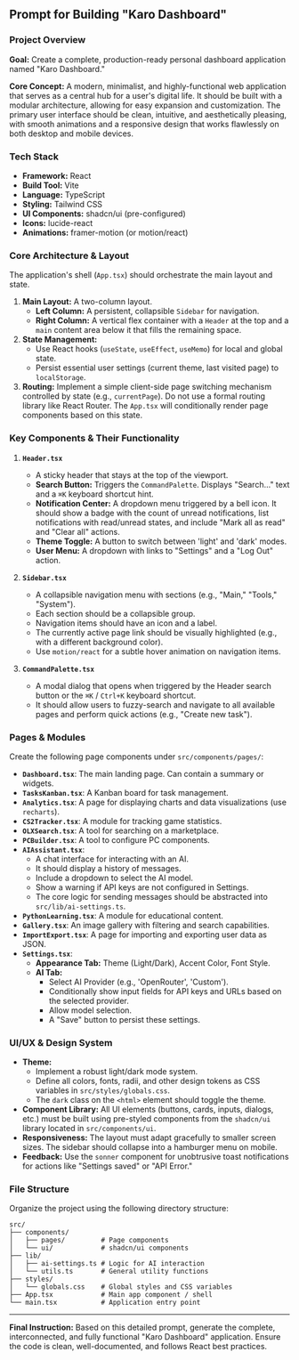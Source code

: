 ## Prompt for Building "Karo Dashboard"

### **Project Overview**

**Goal:** Create a complete, production-ready personal dashboard application named "Karo Dashboard."

**Core Concept:** A modern, minimalist, and highly-functional web application that serves as a central hub for a user's digital life. It should be built with a modular architecture, allowing for easy expansion and customization. The primary user interface should be clean, intuitive, and aesthetically pleasing, with smooth animations and a responsive design that works flawlessly on both desktop and mobile devices.

### **Tech Stack**

*   **Framework:** React
*   **Build Tool:** Vite
*   **Language:** TypeScript
*   **Styling:** Tailwind CSS
*   **UI Components:** shadcn/ui (pre-configured)
*   **Icons:** lucide-react
*   **Animations:** framer-motion (or motion/react)

### **Core Architecture & Layout**

The application's shell (`App.tsx`) should orchestrate the main layout and state.

1.  **Main Layout:** A two-column layout.
    *   **Left Column:** A persistent, collapsible `Sidebar` for navigation.
    *   **Right Column:** A vertical flex container with a `Header` at the top and a `main` content area below it that fills the remaining space.
2.  **State Management:**
    *   Use React hooks (`useState`, `useEffect`, `useMemo`) for local and global state.
    *   Persist essential user settings (current theme, last visited page) to `localStorage`.
3.  **Routing:** Implement a simple client-side page switching mechanism controlled by state (e.g., `currentPage`). Do not use a formal routing library like React Router. The `App.tsx` will conditionally render page components based on this state.

### **Key Components & Their Functionality**

1.  **`Header.tsx`**
    *   A sticky header that stays at the top of the viewport.
    *   **Search Button:** Triggers the `CommandPalette`. Displays "Search..." text and a `⌘K` keyboard shortcut hint.
    *   **Notification Center:** A dropdown menu triggered by a bell icon. It should show a badge with the count of unread notifications, list notifications with read/unread states, and include "Mark all as read" and "Clear all" actions.
    *   **Theme Toggle:** A button to switch between 'light' and 'dark' modes.
    *   **User Menu:** A dropdown with links to "Settings" and a "Log Out" action.

2.  **`Sidebar.tsx`**
    *   A collapsible navigation menu with sections (e.g., "Main," "Tools," "System").
    *   Each section should be a collapsible group.
    *   Navigation items should have an icon and a label.
    *   The currently active page link should be visually highlighted (e.g., with a different background color).
    *   Use `motion/react` for a subtle hover animation on navigation items.

3.  **`CommandPalette.tsx`**
    *   A modal dialog that opens when triggered by the Header search button or the `⌘K` / `Ctrl+K` keyboard shortcut.
    *   It should allow users to fuzzy-search and navigate to all available pages and perform quick actions (e.g., "Create new task").

### **Pages & Modules**

Create the following page components under `src/components/pages/`:

*   **`Dashboard.tsx`**: The main landing page. Can contain a summary or widgets.
*   **`TasksKanban.tsx`**: A Kanban board for task management.
*   **`Analytics.tsx`**: A page for displaying charts and data visualizations (use `recharts`).
*   **`CS2Tracker.tsx`**: A module for tracking game statistics.
*   **`OLXSearch.tsx`**: A tool for searching on a marketplace.
*   **`PCBuilder.tsx`**: A tool to configure PC components.
*   **`AIAssistant.tsx`**:
    *   A chat interface for interacting with an AI.
    *   It should display a history of messages.
    *   Include a dropdown to select the AI model.
    *   Show a warning if API keys are not configured in Settings.
    *   The core logic for sending messages should be abstracted into `src/lib/ai-settings.ts`.
*   **`PythonLearning.tsx`**: A module for educational content.
*   **`Gallery.tsx`**: An image gallery with filtering and search capabilities.
*   **`ImportExport.tsx`**: A page for importing and exporting user data as JSON.
*   **`Settings.tsx`**:
    *   **Appearance Tab:** Theme (Light/Dark), Accent Color, Font Style.
    *   **AI Tab:**
        *   Select AI Provider (e.g., 'OpenRouter', 'Custom').
        *   Conditionally show input fields for API keys and URLs based on the selected provider.
        *   Allow model selection.
        *   A "Save" button to persist these settings.

### **UI/UX & Design System**

*   **Theme:**
    *   Implement a robust light/dark mode system.
    *   Define all colors, fonts, radii, and other design tokens as CSS variables in `src/styles/globals.css`.
    *   The `dark` class on the `<html>` element should toggle the theme.
*   **Component Library:** All UI elements (buttons, cards, inputs, dialogs, etc.) must be built using pre-styled components from the `shadcn/ui` library located in `src/components/ui`.
*   **Responsiveness:** The layout must adapt gracefully to smaller screen sizes. The sidebar should collapse into a hamburger menu on mobile.
*   **Feedback:** Use the `sonner` component for unobtrusive toast notifications for actions like "Settings saved" or "API Error."

### **File Structure**

Organize the project using the following directory structure:

```
src/
├── components/
│   ├── pages/         # Page components
│   └── ui/            # shadcn/ui components
├── lib/
│   ├── ai-settings.ts # Logic for AI interaction
│   └── utils.ts       # General utility functions
├── styles/
│   └── globals.css    # Global styles and CSS variables
├── App.tsx            # Main app component / shell
└── main.tsx           # Application entry point
```

---

**Final Instruction:** Based on this detailed prompt, generate the complete, interconnected, and fully functional "Karo Dashboard" application. Ensure the code is clean, well-documented, and follows React best practices.